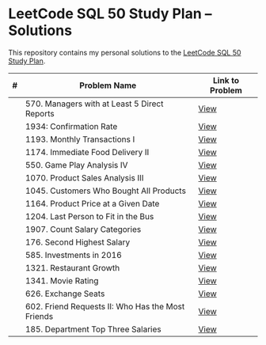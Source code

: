 # LeetCode SQL 50 Study Plan – Solutions 

This repository contains my personal solutions to the [LeetCode SQL 50 Study Plan](https://leetcode.com/studyplan/top-sql-50/). 



| #  | Problem Name                           | Link to Problem                                         |
|----|----------------------------------------|---------------------------------------------------------|
|  | 570. Managers with at Least 5 Direct Reports  | [View](https://leetcode.com/problems/managers-with-at-least-5-direct-reports/) 
|  | 1934: Confirmation Rate                       | [View](https://leetcode.com/problems/confirmation-rate)
|  | 1193. Monthly Transactions I                  | [View](https://leetcode.com/problems/monthly-transactions-i)
|  | 1174. Immediate Food Delivery II              | [View](https://leetcode.com/problems/immediate-food-delivery-ii)
|  | 550. Game Play Analysis IV                    | [View](https://leetcode.com/problems/game-play-analysis-iv)
|  | 1070. Product Sales Analysis III              | [View](https://leetcode.com/problems/product-sales-analysis-iii)
|  | 1045. Customers Who Bought All Products       | [View](https://leetcode.com/problems/customers-who-bought-all-products)
|  | 1164. Product Price at a Given Date           | [View](https://leetcode.com/problems/product-price-at-a-given-date)
|  | 1204. Last Person to Fit in the Bus           | [View](https://leetcode.com/problems/last-person-to-fit-in-the-bus)
|  | 1907. Count Salary Categories                 | [View](https://leetcode.com/problems/count-salary-categories)
|  | 176. Second Highest Salary                    | [View](https://leetcode.com/problems/second-highest-salary)
|  | 585. Investments in 2016                      | [View](https://leetcode.com/problems/investments-in-2016)
|  | 1321. Restaurant Growth                       | [View](https://leetcode.com/problems/restaurant-growth)
|  | 1341. Movie Rating                            | [View](https://leetcode.com/problems/movie-rating)
|  | 626. Exchange Seats                           | [View](https://leetcode.com/problems/exchange-seats)
|  | 602. Friend Requests II: Who Has the Most Friends | [View](https://leetcode.com/problems/friend-requests-ii-who-has-the-most-friends)
|  | 185. Department Top Three Salaries             | [View](https://leetcode.com/problems/department-top-three-salaries)




















